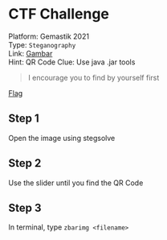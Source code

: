 # CTF Challenge

Platform: Gemastik 2021 </br>
Type: `Steganography` </br>
Link: [Gambar](https://ctf.gemastik14.telkomuniversity.ac.id/challenges#Gambar-6) </br>
Hint: QR Code
Clue: Use java .jar tools

> I encourage you to find by yourself first </br>

[Flag](./passphrase.txt) </br>

## Step 1
Open the image using stegsolve </br>

## Step 2
Use the slider until you find the QR Code </br>

## Step 3
In terminal, type `zbarimg <filename>` </br>
